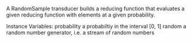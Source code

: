 A RandomSample transducer builds a reducing function that evaluates a given reducing function with elements at a given probability.

Instance Variables:
	probability	<Number>	a probabiltiy in the interval [0, 1]
	random	<Random>	a random number generator, i.e. a stream of random numbers

